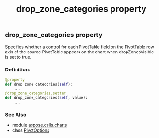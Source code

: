 ﻿---
title: drop_zone_categories property
second_title: Aspose.Cells for Python via .NET API References
description: 
type: docs
weight: 30
url: /aspose.cells.charts/pivotoptions/drop_zone_categories/
is_root: false
---

## drop_zone_categories property


Specifies whether a control for each PivotTable field on the PivotTable row axis
of the source PivotTable appears on the chart when dropZonesVisible is set to true.
### Definition:
```python
@property
def drop_zone_categories(self):
    ...
@drop_zone_categories.setter
def drop_zone_categories(self, value):
    ...
```

### See Also
* module [aspose.cells.charts](../../)
* class [PivotOptions](/cells/python-net/aspose.cells.charts/pivotoptions)
